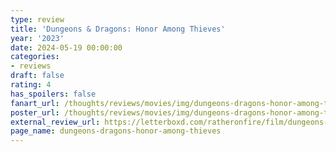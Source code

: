 ```yaml
---
type: review
title: 'Dungeons & Dragons: Honor Among Thieves'
year: '2023'
date: 2024-05-19 00:00:00
categories:
- reviews
draft: false
rating: 4
has_spoilers: false
fanart_url: /thoughts/reviews/movies/img/dungeons-dragons-honor-among-thieves_fanart.png
poster_url: /thoughts/reviews/movies/img/dungeons-dragons-honor-among-thieves_poster.png
external_review_url: https://letterboxd.com/ratheronfire/film/dungeons-dragons-honor-among-thieves/
page_name: dungeons-dragons-honor-among-thieves
---
```


